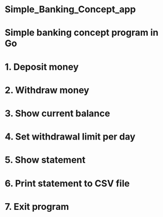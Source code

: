 # Simple_Banking_Concept_app
# Simple banking concept program in Go
# 1.	Deposit money
# 2.	Withdraw money
# 3.	Show current balance
# 4.	Set withdrawal limit per day
# 5.	Show statement
# 6.	Print statement to CSV file
# 7.	Exit program
